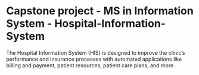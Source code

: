 # Capstone project - MS in Information System - Hospital-Information-System
The Hospital Information System (HIS) is designed to improve the clinic’s performance and insurance processes with automated applications like billing and payment, patient resources, patient care plans, and more.
